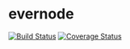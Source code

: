evernode
========
[![Build Status](https://travis-ci.org/bchiatt/evernode.svg?branch=master)](https://travis-ci.org/bchiatt/evernode)
[![Coverage Status](https://coveralls.io/repos/bchiatt/evernode/badge.png)](https://coveralls.io/r/bchiatt/evernode)
